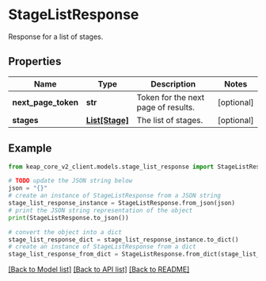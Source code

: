 # StageListResponse

Response for a list of stages.

## Properties

Name | Type | Description | Notes
------------ | ------------- | ------------- | -------------
**next_page_token** | **str** | Token for the next page of results. | [optional] 
**stages** | [**List[Stage]**](Stage.md) | The list of stages. | [optional] 

## Example

```python
from keap_core_v2_client.models.stage_list_response import StageListResponse

# TODO update the JSON string below
json = "{}"
# create an instance of StageListResponse from a JSON string
stage_list_response_instance = StageListResponse.from_json(json)
# print the JSON string representation of the object
print(StageListResponse.to_json())

# convert the object into a dict
stage_list_response_dict = stage_list_response_instance.to_dict()
# create an instance of StageListResponse from a dict
stage_list_response_from_dict = StageListResponse.from_dict(stage_list_response_dict)
```
[[Back to Model list]](../README.md#documentation-for-models) [[Back to API list]](../README.md#documentation-for-api-endpoints) [[Back to README]](../README.md)


